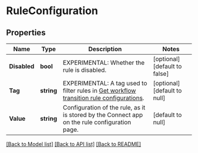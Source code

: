 # RuleConfiguration

## Properties
Name | Type | Description | Notes
------------ | ------------- | ------------- | -------------
**Disabled** | **bool** | EXPERIMENTAL: Whether the rule is disabled. | [optional] [default to false]
**Tag** | **string** | EXPERIMENTAL: A tag used to filter rules in [Get workflow transition rule configurations](https://developer.atlassian.com/cloud/jira/platform/rest/v3/api-group-workflow-transition-rules/#api-rest-api-3-workflow-rule-config-get). | [optional] [default to null]
**Value** | **string** | Configuration of the rule, as it is stored by the Connect app on the rule configuration page. | [default to null]

[[Back to Model list]](../README.md#documentation-for-models) [[Back to API list]](../README.md#documentation-for-api-endpoints) [[Back to README]](../README.md)

